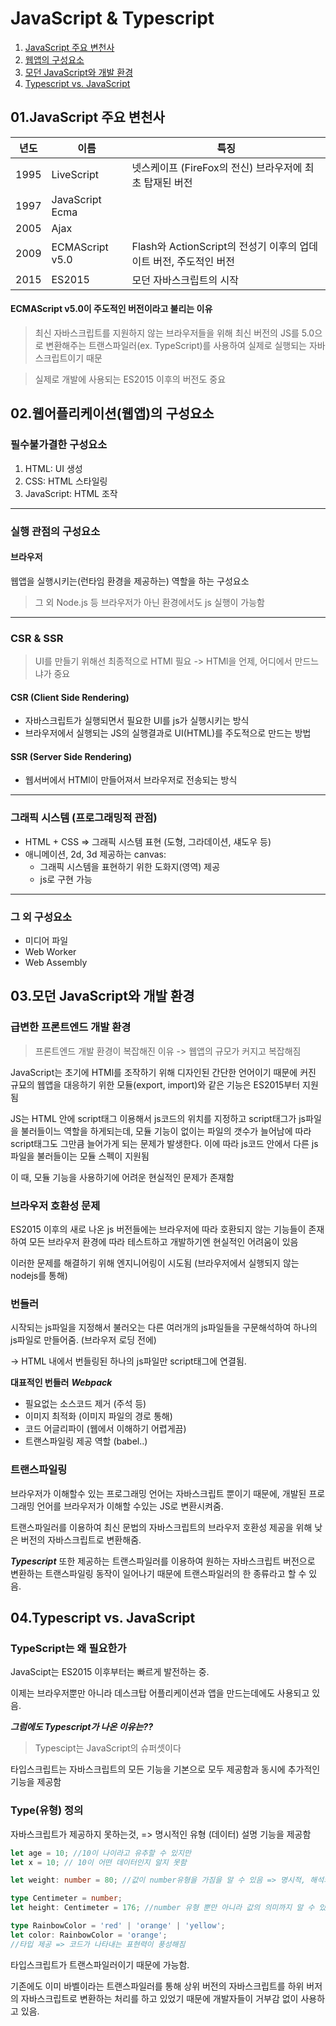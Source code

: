 # JavaScript & Typescript

01. [JavaScript 주요 변천사](#01javascript-주요-변천사)
02. [웹앱의 구성요소](#02웹어플리케이션웹앱의-구성요소)
03. [모던 JavaScript와 개발 환경](#03모던-javascript와-개발-환경)
04. [Typescript vs. JavaScript](#04typescript-vs-javascript)

## 01.JavaScript 주요 변천사

년도|이름|특징
---|---|---
1995|LiveScript| 넷스케이프 (FireFox의 전신) 브라우저에 최초 탑재된 버전
1997|JavaScript Ecma|
2005|Ajax
2009|ECMAScript v5.0|Flash와 ActionScript의 전성기 이후의 업데이트 버전, 주도적인 버전
2015|ES2015|모던 자바스크립트의 시작

#### ECMAScript v5.0이 주도적인 버전이라고 불리는 이유
> 최신 자바스크립트를 지원하지 않는 브라우저들을 위해 최신 버전의 JS를 5.0으로 변환해주는 트랜스파일러(ex. TypeScript)를 사용하여 실제로 실행되는 자바스크립트이기 때문

> 실제로 개발에 사용되는 ES2015 이후의 버전도 중요 

## 02.웹어플리케이션(웹앱)의 구성요소

### 필수불가결한 구성요소
1. HTML: UI 생성
2. CSS: HTML 스타일링
3. JavaScript: HTML 조작

* * * 
### 실행 관점의 구성요소
#### 브라우저
웹앱을 실행시키는(런타임 환경을 제공하는) 역할을 하는 구성요소
> 그 외 Node.js 등 브라우저가 아닌 환경에서도 js 실행이 가능함
* * *
### CSR & SSR
> UI를 만들기 위해선 최종적으로 HTMl 필요
-> HTMl을 언제, 어디에서 만드느냐가 중요

#### CSR (Client Side Rendering)
- 자바스크립트가 실행되면서 필요한 UI를 js가 실행시키는 방식
- 브라우저에서 실행되는 JS의 실행결과로 UI(HTML)를 주도적으로 만드는 방법

#### SSR (Server Side Rendering)
- 웹서버에서 HTMl이 만들어져서 브라우저로 전송되는 방식

* * *
### 그래픽 시스템 (프로그래밍적 관점)
- HTML + CSS => 그래픽 시스템 표현 (도형, 그라데이션, 섀도우 등)
- 애니메이션, 2d, 3d 제공하는 canvas: 
  - 그래픽 시스템을 표현하기 위한 도화지(영역) 제공
  - js로 구현 가능

* * *
### 그 외 구성요소
- 미디어 파일
- Web Worker
- Web Assembly


## 03.모던 JavaScript와 개발 환경

### 급변한 프론트엔드 개발 환경

> 프론트엔드 개발 환경이 복잡해진 이유
-> 웹앱의 규모가 커지고 복잡해짐

JavaScript는 초기에 HTMl를 조작하기 위해 디자인된 간단한 언어이기 때문에 커진 규묘의 웹앱을 대응하기 위한 모듈(export, import)와 같은 기능은 ES2015부터 지원됨

JS는 HTML 안에 script태그 이용해서 js코드의 위치를 지정하고 script태그가 js파일을 불러들이느 역할을 하게되는데, 모듈 기능이 없이는 파일의 갯수가 늘어남에 따라 script태그도 그만큼 늘어가게 되는 문제가 발생한다. 이에 따라 js코드 안에서 다른 js 파일을 불러들이는 모듈 스펙이 지원됨

이 때, 모듈 기능을 사용하기에 어려운 현실적인 문제가 존재함

### 브라우저 호환성 문제
ES2015 이후의 새로 나온 js 버전들에는 브라우저에 따라 호환되지 않는 기능들이 존재하여 모든 브라우저 환경에 따라 테스트하고 개발하기엔 현실적인 어려움이 있음

이러한 문제를 해결하기 위해 엔지니어링이 시도됨 (브라우저에서 실행되지 않는 nodejs를 통해)

### 번들러
시작되는 js파일을 지정해서 불러오는 다른 여러개의 js파일들을 구문해석하여 하나의 js파일로 만들어줌.
(브라우저 로딩 전에)

-> HTML 내에서 번들링된 하나의 js파일만 script태그에 연결됨.

**대표적인 번들러**
***Webpack***
  - 필요없는 소스코드 제거 (주석 등)
  - 이미지 최적화 (이미지 파일의 경로 통해)
  - 코드 어글리파이 (웹에서 이해하기 어렵게끔)
  - 트랜스파일링 제공 역할 (babel..)

### 트랜스파일링
브라우저가 이해할수 있는 프로그래밍 언어는 자바스크립트 뿐이기 때문에,
개발된 프로그래밍 언어를 브라우저가 이해할 수있는 JS로 변환시켜줌.

트랜스파일러를 이용하여 최신 문법의 자바스크립트의 브라우저 호환성 제공을 위해 낮은 버전의 자바스크립트로 변환해줌.

***Typescript*** 또한 제공하는 트랜스파일러를 이용하여 원하는 자바스크립트 버전으로 변환하는 트랜스파일링 동작이 일어나기 때문에 트랜스파일러의 한 종류라고 할 수 있음.

## 04.Typescript vs. JavaScript

### TypeScript는 왜 필요한가

JavaScipt는 ES2015 이후부터는 빠르게 발전하는 중.

이제는 브라우저뿐만 아니라 데스크탑 어플리케이션과 앱을 만드는데에도 사용되고 있음.

***그럼에도 Typescript가 나온 이유는??***

> Typescipt는 JavaScript의 슈퍼셋이다

타입스크립트는 자바스크립트의 모든 기능을 기본으로 모두 제공함과 동시에 추가적인 기능을 제공함

### Type(유형) 정의

자바스크립트가 제공하지 못하는것,
=> 명시적인 유형 (데이터) 설명 기능을 제공함

```typescript
let age = 10; //10이 나이라고 유추할 수 있지만
let x = 10; // 10이 어떤 데이터인지 알지 못함 

let weight: number = 80; //값이 number유형을 가짐을 알 수 있음 => 명시적, 해석의 여지 없음

type Centimeter = number;
let height: Centimeter = 176; //number 유형 뿐만 아니라 값의 의미까지 알 수 있음 => 표현력 강화

type RainbowColor = 'red' | 'orange' | 'yellow'; 
let color: RainbowColor = 'orange';
//타입 제공 => 코드가 나타내는 표현력이 풍성해짐
```

타입스크립트가 트랜스파일러이기 때문에 가능함.

기존에도 이미 바벨이라는 트랜스파일러를 통해 상위 버전의 자바스크립트를 하위 버저의 자바스크립트로 변환하는 처리를 하고 있었기 때문에 개발자들이 거부감 없이 사용하고 있음.

